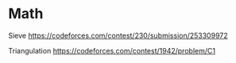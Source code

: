 # Math
Sieve 
https://codeforces.com/contest/230/submission/253309972

Triangulation
https://codeforces.com/contest/1942/problem/C1